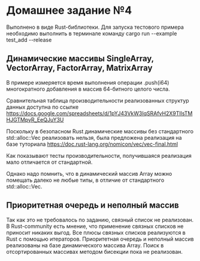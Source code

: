 # Домашнее задание №4
Выполнено в виде Rust-библиотеки. Для запуска тестового примера необходимо выполнить в терминале команду cargo run --example test_add --release

## Динамические массивы SingleArray, VectorArray, FactorArray, MatrixArray
В примере измеряется время выполнения операции .push(i64) многократного добавления в массив 64-битного целого числа. 

Сравнительная таблица производительности реализованных структур данных доступна по ссылке https://docs.google.com/spreadsheets/d/1pYJ43VkW3IqSRAfvH2X9TIlsTMHJGTMpyR_EeQJuY3U

Поскольку в безопасном Rust динамические массивы без стандартного std::alloc::Vec реализовать нельзя, была предложена реализация на базе туториала https://doc.rust-lang.org/nomicon/vec/vec-final.html

Как показывают тесты производительности, получившаяся реализация мало отличается от стандартной. 

Однако надо помнить, что в динамический массив Array можно помещать далеко не любые типы, в отличие от стандартного std::alloc::Vec.

## Приоритетная очередь и неполный массив
Так как это не требовалось по заданию, связный список не реализован. 
В Rust-community есть мнение, что применение связных списков не приносит никаких выгод.
Все плюсы связных списков реализуются в Rust с помощью итераторов.
Приоритетная очередь и неполный массив реализованы на базе динамического массива Array.
Поиск в отсортированных массивах методом бисекции пока не реализован.
